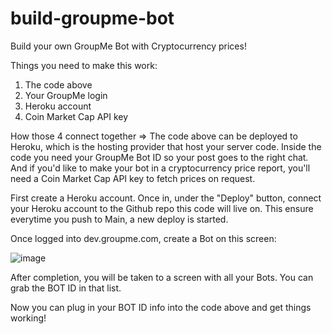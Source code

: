 # build-groupme-bot
Build your own GroupMe Bot with Cryptocurrency prices! 


Things you need to make this work:

1. The code above
2. Your GroupMe login
3. Heroku account
4. Coin Market Cap API key

How those 4 connect together => The code above can be deployed to Heroku, which is the hosting provider that host your server code. Inside the code you need your GroupMe Bot ID so your post goes to the right chat. And if you'd like to make your bot in a cryptocurrency price report, you'll need a Coin Market Cap API key to fetch prices on request. 

First create a Heroku account. Once in, under the "Deploy" button, connect your Heroku account to the Github repo this code will live on. This ensure everytime you push to Main, a new deploy is started.

Once logged into dev.groupme.com, create a Bot on this screen: 

![image](https://user-images.githubusercontent.com/17679691/203662465-f82c67a8-1af4-42ca-bd1a-09014a35773d.png)

After completion, you will be taken to a screen with all your Bots. You can grab the BOT ID in that list. 

Now you can plug in your BOT ID info into the code above and get things working! 

